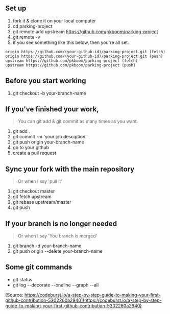 ## Set up

1. fork it & clone it on your local computer
2. cd parking-project
3. git remote add upstream https://github.com/pkboom/parking-project
4. git remote -v
5. if you see something like this below, then you're all set.

```
origin https://github.com/(your-github-id)/parking-project.git (fetch)
origin https://github.com/(your-github-id)/parking-project.git (push)
upstream https://github.com/pkboom/parking-project (fetch)
upstream https://github.com/pkboom/parking-project (push)
```

## Before you start working

1. git checkout -b your-branch-name

## If you've finished your work,

> You can git add & git commit as many times as you want.

1. git add .
2. git commit -m 'your job desciption'
3. git push origin your-branch-name
4. go to your github
5. create a pull request

## Sync your fork with the main repository

> Or when I say 'pull it'

1. git checkout master
2. git fetch upstream
3. git rebase upstream/master
4. git push

## If your branch is no longer needed

> Or when I say 'You branch is merged'

1. git branch -d your-branch-name
2. git push origin --delete your-branch-name

## Some git commands

-   git status
-   git log --decorate --oneline --graph --all

[Source: https://codeburst.io/a-step-by-step-guide-to-making-your-first-github-contribution-5302260a2940](https://codeburst.io/a-step-by-step-guide-to-making-your-first-github-contribution-5302260a2940)
